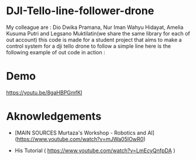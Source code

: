 # DJI-Tello-line-follower-drone

My colleague are : Dio Dwika Pramana, Nur Iman Wahyu Hidayat, Amelia Kusuma Putri and Legsano Muktilatin(we share the same library for each of out account) this code is made for a student project that aims to make a control system for a dji tello drone to follow a simple line here is the following example of out code in action :

# Demo
https://youtu.be/8gaHBPGmfKI

# Aknowledgements

- [MAIN SOURCES Murtaza's Workshop - Robotics and AI] (https://www.youtube.com/watch?v=mJWa05lOwR0)

  
- His Tutorial ( https://www.youtube.com/watch?v=LmEcyQnfpDA )
